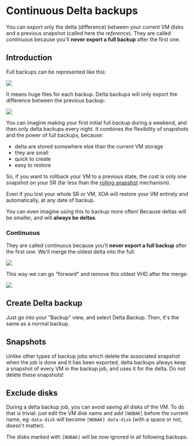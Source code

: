 # Continuous Delta backups

You can export only the delta (difference) between your current VM disks and a previous snapshot (called here the _reference_). They are called _continuous_ because you'll **never export a full backup** after the first one.

## Introduction

Full backups can be represented like this:

![](https://xen-orchestra.com/blog/content/images/2015/12/nodelta.png)

It means huge files for each backup. Delta backups will only export the difference between the previous backup:

![](https://xen-orchestra.com/blog/content/images/2015/12/delta_final.png)

You can imagine making your first initial full backup during a weekend, and then only delta backups every night. It combines the flexibility of snapshots and the power of full backups, because:

- delta are stored somewhere else than the current VM storage
- they are small
- quick to create
- easy to restore

So, if you want to rollback your VM to a previous state, the cost is only one snapshot on your SR (far less than the [rolling snapshot](rolling_snapshot.md) mechanism).

Even if you lost your whole SR or VM, XOA will restore your VM entirely and automatically, at any date of backup.

You can even imagine using this to backup more often! Because deltas will be smaller, and will **always be deltas**.

### Continuous

They are called continuous because you'll **never export a full backup** after the first one. We'll merge the oldest delta into the full:

![](https://xen-orchestra.com/blog/content/images/2016/01/deltamergesmall-1.png)

This way we can go "forward" and remove this oldest VHD after the merge:

![](https://xen-orchestra.com/blog/content/images/2016/01/finaldeltasmall.png)

## Create Delta backup

Just go into your "Backup" view, and select Delta Backup. Then, it's the same as a normal backup.

## Snapshots

Unlike other types of backup jobs which delete the associated snapshot when the job is done and it has been exported, delta backups always keep a snapshot of every VM in the backup job, and uses it for the delta. Do not delete these snapshots!

## Exclude disks

During a delta backup job, you can avoid saving all disks of the VM. To do that is trivial: just edit the VM disk name and add `[NOBAK]` before the current name, eg: `data-disk` will become `[NOBAK] data-disk` (with a space or not, doesn't matter).

The disks marked with `[NOBAK]` will be now ignored in all following backups.
